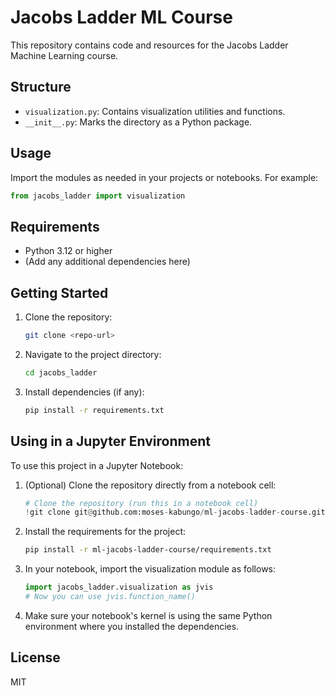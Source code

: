 # Jacobs Ladder ML Course

This repository contains code and resources for the Jacobs Ladder Machine Learning course.

## Structure
- `visualization.py`: Contains visualization utilities and functions.
- `__init__.py`: Marks the directory as a Python package.

## Usage
Import the modules as needed in your projects or notebooks. For example:

```python
from jacobs_ladder import visualization
```

## Requirements
- Python 3.12 or higher
- (Add any additional dependencies here)

## Getting Started
1. Clone the repository:
   ```zsh
   git clone <repo-url>
   ```
2. Navigate to the project directory:
   ```zsh
   cd jacobs_ladder
   ```

3. Install dependencies (if any):
   ```zsh
   pip install -r requirements.txt
   ```

## Using in a Jupyter Environment

To use this project in a Jupyter Notebook:

1. (Optional) Clone the repository directly from a notebook cell:
   ```python
   # Clone the repository (run this in a notebook cell)
   !git clone git@github.com:moses-kabungo/ml-jacobs-ladder-course.git
   ```

2. Install the requirements for the project:
   ```zsh
   pip install -r ml-jacobs-ladder-course/requirements.txt
   ```

3. In your notebook, import the visualization module as follows:
   ```python
   import jacobs_ladder.visualization as jvis
   # Now you can use jvis.function_name()
   ```

4. Make sure your notebook's kernel is using the same Python environment where you installed the dependencies.

## License
MIT
